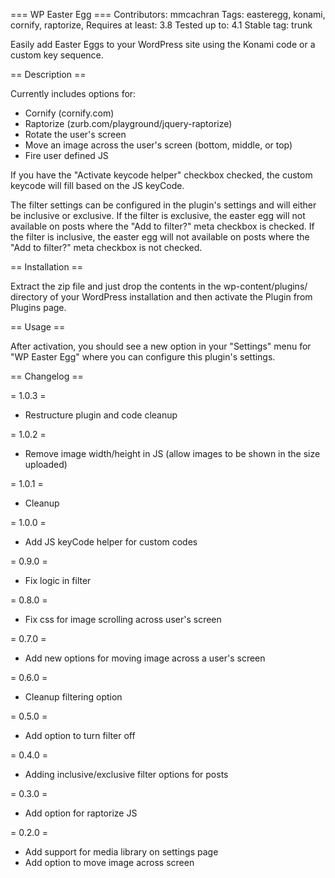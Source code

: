 === WP Easter Egg ===
Contributors: mmcachran
Tags: easteregg, konami, cornify, raptorize, 
Requires at least: 3.8
Tested up to: 4.1
Stable tag: trunk

Easily add Easter Eggs to your WordPress site using the Konami code or a custom key sequence.

== Description ==

Currently includes options for:

* Cornify (cornify.com)
* Raptorize (zurb.com/playground/jquery-raptorize)
* Rotate the user's screen
* Move an image across the user's screen (bottom, middle, or top)
* Fire user defined JS

If you have the "Activate keycode helper" checkbox checked, the custom keycode will fill based on the JS keyCode.  

The filter settings can be configured in the plugin's settings and will either be inclusive or exclusive.  If the filter is exclusive, the easter egg will not available on posts where the "Add to filter?" meta checkbox is checked.  If the filter is inclusive, the easter egg will not available on posts where the "Add to filter?" meta checkbox is not checked.

== Installation ==

Extract the zip file and just drop the contents in the wp-content/plugins/ directory of your WordPress installation and then activate the Plugin from Plugins page.

== Usage ==

After activation, you should see a new option in your "Settings" menu for "WP Easter Egg" where you can configure this plugin's settings.

== Changelog ==

= 1.0.3 =
* Restructure plugin and code cleanup

= 1.0.2 =
* Remove image width/height in JS (allow images to be shown in the size uploaded)

= 1.0.1 =
* Cleanup

= 1.0.0 =
* Add JS keyCode helper for custom codes

= 0.9.0 =
* Fix logic in filter

= 0.8.0 =
* Fix css for image scrolling across user's screen

= 0.7.0 =
* Add new options for moving image across a user's screen

= 0.6.0 =
* Cleanup filtering option

= 0.5.0 =
* Add option to turn filter off

= 0.4.0 =
* Adding inclusive/exclusive filter options for posts

= 0.3.0 =
* Add option for raptorize JS

= 0.2.0 =
* Add support for media library on settings page
* Add option to move image across screen